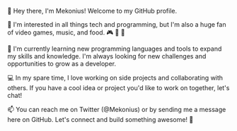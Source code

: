 👋 Hey there, I'm Mekonius! Welcome to my GitHub profile.

👀 I'm interested in all things tech and programming, but I'm also a huge fan of video games, music, and food. 🎮 🎵 🍔

🌱 I'm currently learning new programming languages and tools to expand my skills and knowledge. I'm always looking for new challenges and opportunities to grow as a developer.

💻 In my spare time, I love working on side projects and collaborating with others. If you have a cool idea or project you'd like to work on together, let's chat!

📫 You can reach me on Twitter (@Mekonius) or by sending me a message here on GitHub. Let's connect and build something awesome! 🚀
